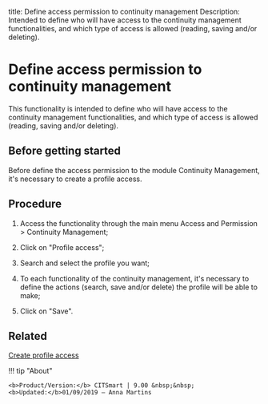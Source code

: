 title: Define access permission to continuity management
Description: Intended to define who will have access to the continuity management functionalities, and which type of access is allowed (reading, saving and/or deleting).
# Define access permission to continuity management

This functionality is intended to define who will have access to the continuity
management functionalities, and which type of access is allowed (reading, saving
and/or deleting).

Before getting started
--------------------------

Before define the access permission to the module Continuity Management, it's
necessary to create a profile access.

Procedure
-------------

1.  Access the functionality through the main menu Access and Permission \>
    Continuity Management;

2.  Click on "Profile access";

3.  Search and select the profile you want;

4.  To each functionality of the continuity management, it's necessary to define
    the actions (search, save and/or delete) the profile will be able to make;

5.  Click on "Save".

Related
-------

[Create profile access](/en-us/citsmart-platform-8/initial-settings/access-settings/profile/create-profile-access.html)

!!! tip "About"

    <b>Product/Version:</b> CITSmart | 9.00 &nbsp;&nbsp;
    <b>Updated:</b>01/09/2019 – Anna Martins
